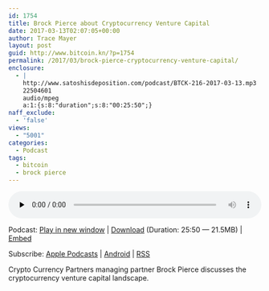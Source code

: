```yaml
---
id: 1754
title: Brock Pierce about Cryptocurrency Venture Capital
date: 2017-03-13T02:07:05+00:00
author: Trace Mayer
layout: post
guid: http://www.bitcoin.kn/?p=1754
permalink: /2017/03/brock-pierce-cryptocurrency-venture-capital/
enclosure:
  - |
    http://www.satoshisdeposition.com/podcast/BTCK-216-2017-03-13.mp3
    22504601
    audio/mpeg
    a:1:{s:8:"duration";s:8:"00:25:50";}
naff_exclude:
  - 'false'
views:
  - "5001"
categories:
  - Podcast
tags:
  - bitcoin
  - brock pierce
---
```

<!--powerpress_player-->

<div class="powerpress_player" id="powerpress_player_5808">
  <audio class="wp-audio-shortcode" id="audio-1754-219" preload="none" style="width: 100%;" controls="controls"><source type="audio/mpeg" src="http://media.blubrry.com/bitcoinruntogold/p/www.satoshisdeposition.com/podcast/BTCK-216-2017-03-13.mp3?_=219" /><a href="http://media.blubrry.com/bitcoinruntogold/p/www.satoshisdeposition.com/podcast/BTCK-216-2017-03-13.mp3">http://media.blubrry.com/bitcoinruntogold/p/www.satoshisdeposition.com/podcast/BTCK-216-2017-03-13.mp3</a></audio>
</div>

<p class="powerpress_links powerpress_links_mp3">
  Podcast: <a href="http://media.blubrry.com/bitcoinruntogold/p/www.satoshisdeposition.com/podcast/BTCK-216-2017-03-13.mp3" class="powerpress_link_pinw" target="_blank" title="Play in new window" onclick="return powerpress_pinw('https://www.bitcoin.kn/?powerpress_pinw=1754-podcast');" rel="nofollow">Play in new window</a> | <a href="http://media.blubrry.com/bitcoinruntogold/s/www.satoshisdeposition.com/podcast/BTCK-216-2017-03-13.mp3" class="powerpress_link_d" title="Download" rel="nofollow" download="BTCK-216-2017-03-13.mp3">Download</a> (Duration: 25:50 &#8212; 21.5MB) | <a href="#" class="powerpress_link_e" title="Embed" onclick="return powerpress_show_embed('1754-podcast');" rel="nofollow">Embed</a>
</p>

<p class="powerpress_embed_box" id="powerpress_embed_1754-podcast" style="display: none;">
  <input id="powerpress_embed_1754-podcast_t" type="text" value="<iframe width=&quot;320&quot; height=&quot;30&quot; src=&quot;https://www.bitcoin.kn/?powerpress_embed=1754-podcast&amp;powerpress_player=mediaelement-audio&quot; frameborder=&quot;0&quot; scrolling=&quot;no&quot;></iframe>" onclick="javascript: this.select();" onfocus="javascript: this.select();" style="width: 70%;" readOnly />
</p>

<p class="powerpress_links powerpress_subscribe_links">
  Subscribe: <a href="https://itunes.apple.com/WebObjects/MZStore.woa/wa/viewPodcast?id=301670981&mt=2&ls=1#episodeGuid=http%3A%2F%2Fwww.bitcoin.kn%2F%3Fp%3D1754" class="powerpress_link_subscribe powerpress_link_subscribe_itunes" title="Subscribe on Apple Podcasts" rel="nofollow">Apple Podcasts</a> | <a href="https://subscribeonandroid.com/www.bitcoin.kn/feed/podcast/" class="powerpress_link_subscribe powerpress_link_subscribe_android" title="Subscribe on Android" rel="nofollow">Android</a> | <a href="https://www.bitcoin.kn/feed/podcast/" class="powerpress_link_subscribe powerpress_link_subscribe_rss" title="Subscribe via RSS" rel="nofollow">RSS</a>
</p>

<span data-sheets-value="{&quot;1&quot;:2,&quot;2&quot;:&quot;Crypto Currency Partners managing partner Brock Pierce discusses the cryptocurrency venture capital landscape.&quot;}" data-sheets-userformat="{&quot;2&quot;:513,&quot;3&quot;:{&quot;1&quot;:0},&quot;12&quot;:0}">Crypto Currency Partners managing partner Brock Pierce discusses the cryptocurrency venture capital landscape.</span>